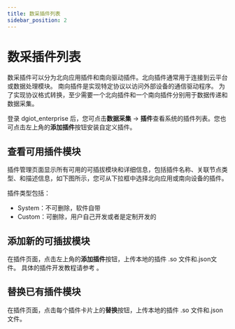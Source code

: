 ```yaml
---
title: 数采插件列表
sidebar_position: 2
---
```


# 数采插件列表

数采插件可以分为北向应用插件和南向驱动插件。北向插件通常用于连接到云平台或数据处理模块。 南向插件是实现特定协议以访问外部设备的通信驱动程序。
为了实现协议格式转换，至少需要一个北向插件和一个南向插件分别用于数据传递和数据采集。

登录 dgiot_enterprise 后，您可点击**数据采集** -> **插件**查看系统的插件列表。您也可点击左上角的**添加插件**按钮安装自定义插件。

## 查看可用插件模块

插件管理页面显示所有可用的可插拔模块和详细信息，包括插件名称、关联节点类型、和描述信息，如下图所示，您可从下拉框中选择北向应用或南向设备的插件。

插件类型包括：

* System：不可删除，软件自带
* Custom：可删除，用户自己开发或者是定制开发的

## 添加新的可插拔模块

在插件页面，点击左上角的**添加插件**按钮，上传本地的插件 .so 文件和.json文件。
具体的插件开发教程请参考 。

## 替换已有插件模块

在插件页面，点击每个插件卡片上的**替换**按钮，上传本地的插件 .so 文件和.json文件。

